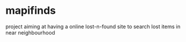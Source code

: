 # mapifinds
project aiming at having a online lost-n-found site to search lost items in near neighbourhood
